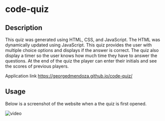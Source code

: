 # code-quiz

## Description
This quiz was generated using HTML, CSS, and JavaScript. The HTML was dynamically updated using JavaScript. This quiz provides the user with multiple choice options and displays if the answer is correct. The quiz also display a timer so the user knows how much time they have to answer the questions. At the end of the quiz the player can enter their initials and see the scores of previous players.

Application link
https://georgedmendoza.github.io/code-quiz/

## Usage 

Below is a screenshot of the website when a the quiz is first opened.

![video](Develop/assets/images/code-quiz-screenshot.png)